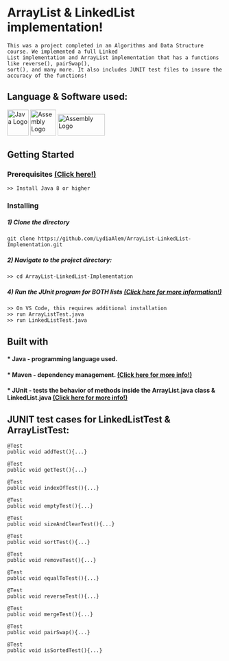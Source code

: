 # ArrayList & LinkedList implementation!
    This was a project completed in an Algorithms and Data Structure course. We implemented a full Linked 
    List implementation and ArrayList implementation that has a functions like reverse(), pairSwap(), 
    sort(), and many more. It also includes JUNIT test files to insure the accuracy of the functions!

## Language & Software used:

<img src="https://github.com/LydiaAlem/Fractal-Drawer/assets/107647071/dc301497-f0c2-4c30-851d-6421b30ff04f" alt="Java Logo" width="50" height="60">

<img src="https://github.com/LydiaAlem/Assembly-LCD-Clock/assets/107647071/06ac4f62-e026-45bc-8292-adb29cfd6c59" alt="Assembly Logo" width="60" height="60"> 

<img src="https://github.com/LydiaAlem/ArrayList-LinkedList-Implementation/assets/107647071/c3454607-e62f-4767-bc66-0667f244e401" alt="Assembly Logo" width="110" height="50"> 

## Getting Started
                
### Prerequisites [(Click here!)](https://code.visualstudio.com/docs/java/java-tutorial)
    >> Install Java 8 or higher
        
### Installing
##### 1) Clone the directory
    git clone https://github.com/LydiaAlem/ArrayList-LinkedList-Implementation.git
           
         
##### 2) Navigate to the project directory:
    >> cd ArrayList-LinkedList-Implementation
                
##### 4) Run the JUnit program for BOTH lists [(Click here for more information!)](https://code.visualstudio.com/docs/java/java-debugging)
    >> On VS Code, this requires additional installation 
    >> run ArrayListTest.java
    >> run LinkedListTest.java
        
## Built with

#### * Java - programming language used. 
#### * Maven - dependency management. [(Click here for more info!)](https://spring.io/guides/gs/maven/)
#### * JUnit - tests the behavior of methods inside the ArrayList.java class & LinkedList.java [(Click here for more info!)](https://code.visualstudio.com/docs/java/java-testing)
    
 
## JUNIT test cases for LinkedListTest & ArrayListTest: 
    
    @Test
    public void addTest(){...}
        
    @Test
    public void getTest(){...}
        
    @Test
    public void indexOfTest(){...}
        
    @Test
    public void emptyTest(){...}
        
    @Test 
    public void sizeAndClearTest(){...}
    
    @Test 
    public void sortTest(){...}
    
    @Test
    public void removeTest(){...}
    
    @Test
    public void equalToTest(){...}
    
    @Test
    public void reverseTest(){...}
    
    @Test
    public void mergeTest(){...}
    
    @Test
    public void pairSwap(){...}
    
    @Test
    public void isSortedTest(){...}
